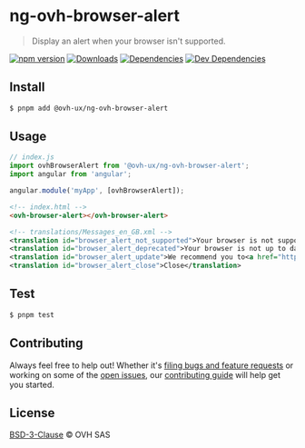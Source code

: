 # ng-ovh-browser-alert

> Display an alert when your browser isn't supported.

[![npm version](https://badgen.net/npm/v/@ovh-ux/ng-ovh-browser-alert)](https://www.npmjs.com/package/@ovh-ux/ng-ovh-browser-alert) [![Downloads](https://badgen.net/npm/dt/@ovh-ux/ng-ovh-browser-alert)](https://npmjs.com/package/@ovh-ux/ng-ovh-browser-alert) [![Dependencies](https://badgen.net/david/dep/ovh/manager/packages/components/ng-ovh-browser-alert)](https://npmjs.com/package/@ovh-ux/ng-ovh-browser-alert?activeTab=dependencies) [![Dev Dependencies](https://badgen.net/david/dev/ovh/manager/packages/components/ng-ovh-browser-alert)](https://npmjs.com/package/@ovh-ux/ng-ovh-browser-alert?activeTab=dependencies)

## Install

```sh
$ pnpm add @ovh-ux/ng-ovh-browser-alert
```

## Usage

```js
// index.js
import ovhBrowserAlert from '@ovh-ux/ng-ovh-browser-alert';
import angular from 'angular';

angular.module('myApp', [ovhBrowserAlert]);
```

```html
<!-- index.html -->
<ovh-browser-alert></ovh-browser-alert>
```

```xml
<!-- translations/Messages_en_GB.xml -->
<translation id="browser_alert_not_supported">Your browser is not supported and may contain security vulnerabilities.</translation>
<translation id="browser_alert_deprecated">Your browser is not up to date and may contain security or compatibility vulnerabilities.</translation>
<translation id="browser_alert_update">We recommend you to<a href="http://outdatedbrowser.com/fr" class="alert-link" target="_blank">update your browser</a> in order to benefit a better experience.</translation>
<translation id="browser_alert_close">Close</translation>
```

## Test

```sh
$ pnpm test
```

## Contributing

Always feel free to help out! Whether it's [filing bugs and feature requests](https://github.com/ovh/manager/issues/new) or working on some of the [open issues](https://github.com/ovh/manager/issues), our [contributing guide](https://github.com/ovh/manager/blob/master/CONTRIBUTING.md) will help get you started.

## License

[BSD-3-Clause](LICENSE) © OVH SAS

